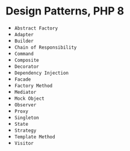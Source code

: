 # Design Patterns, PHP 8

- `Abstract Factory`
- `Adapter`
- `Builder`
- `Chain of Responsibility`
- `Command`
- `Composite`
- `Decorator`
- `Dependency Injection`
- `Facade`
- `Factory Method`
- `Mediator`
- `Mock Object`
- `Observer`
- `Proxy`
- `Singleton`
- `State`
- `Strategy`
- `Template Method`
- `Visitor`
